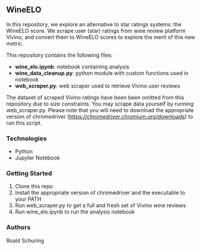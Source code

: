 ## WineELO

In this repository, we explore an alternative to star ratings systems: the WineELO score. We scrape user (star) ratings from wine review platform Vivino, and convert them to WineELO scores to explore the merit of this new metric. 

This repository contains the following files:

- **wine_elo.ipynb**: notebook containing analysis
- **wine_data_cleanup.py**: python module with custom functions used in notebook
- **web_scraper.py**: web scraper used to retrieve Vivino user reviews

The dataset of scraped Vivino ratings have been been omitted from this repository due to size constraints. You may scrape data yourself by running web_scraper.py. Please note that you will need to download the appropriate version of chromedriver (https://chromedriver.chromium.org/downloads) to run this script. 

### Technologies
- Python
- Jupyter Notebook

### Getting Started

1. Clone this repo
2. Install the appropriate version of chromedriver and the executable to your PATH
3. Run web_scraper.py to get a full and fresh set of Vivino wine reviews
4. Run wine_elo.ipynb to run the analysis notebook

### Authors

Roald Schuring

